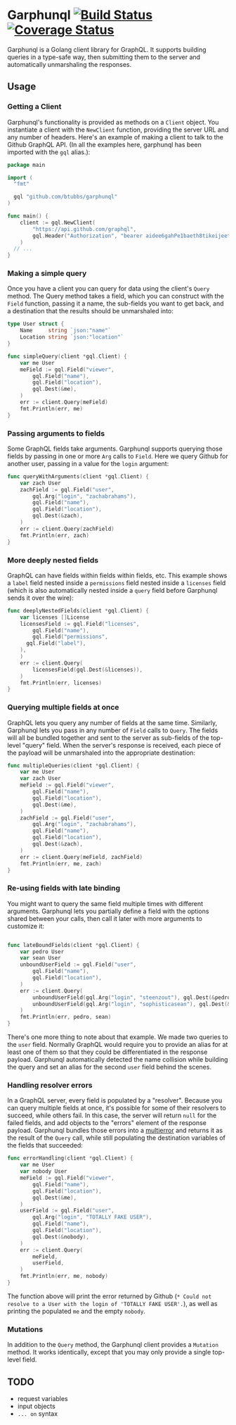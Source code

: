 # Garphunql [![Build Status](https://travis-ci.org/btubbs/garphunql.svg?branch=master)](https://travis-ci.org/btubbs/garphunql) [![Coverage Status](https://coveralls.io/repos/github/btubbs/garphunql/badge.svg?branch=master)](https://coveralls.io/github/btubbs/garphunql?branch=master)

Garphunql is a Golang client library for GraphQL.  It supports building queries in a type-safe way,
then submitting them to the server and automatically unmarshaling the responses.

## Usage

### Getting a Client

Garphunql's functionality is provided as methods on a `Client` object.  You instantiate a client
with the `NewClient` function, providing the server URL and any number of headers.  Here's an
example of making a client to talk to the Github GraphQL API.  (In all the examples here, garphunql
has been imported with the `gql` alias.):

```go
package main

import (
  "fmt"

  gql "github.com/btubbs/garphunql"
)

func main() {
	client := gql.NewClient(
		"https://api.github.com/graphql",
		gql.Header("Authorization", "bearer aidee6gahPe1baeth8tikeijeeth0aedaehe"),
	)
  // ...
}
```

### Making a simple query

Once you have a client you can query for data using the client's `Query` method.  The Query method
takes a field, which you can construct with the `Field` function, passing it a name, the sub-fields
you want to get back, and a destination that the results should be unmarshaled into:

```go
type User struct {
	Name     string `json:"name"`
	Location string `json:"location"`
}

func simpleQuery(client *gql.Client) {
	var me User
	meField := gql.Field("viewer",
		gql.Field("name"),
		gql.Field("location"),
		gql.Dest(&me),
	)
	err := client.Query(meField)
	fmt.Println(err, me)
}
```

### Passing arguments to fields

Some GraphQL fields take arguments.  Garphunql supports querying those fields by passing in one or
more `Arg` calls to `Field`.  Here we query Github for another user, passing in a value for the
`login` argument:

```go
func queryWithArguments(client *gql.Client) {
	var zach User
	zachField := gql.Field("user",
		gql.Arg("login", "zachabrahams"),
		gql.Field("name"),
		gql.Field("location"),
		gql.Dest(&zach),
	)
	err := client.Query(zachField)
	fmt.Println(err, zach)
}
```

### More deeply nested fields

GraphQL can have fields within fields within fields, etc.  This example shows a `label` field nested
inside a `permissions` field nested inside a `licenses` field (which is also automatically nested
inside a `query` field before Garphunql sends it over the wire):

```go
func deeplyNestedFields(client *gql.Client) {
	var licenses []License
	licensesField := gql.Field("licenses",
		gql.Field("name"),
		gql.Field("permissions",
      gql.Field("label"),
    ),
	)
	err := client.Query(
		licensesField(gql.Dest(&licenses)),
	)
	fmt.Println(err, licenses)
}
```

### Querying multiple fields at once

GraphQL lets you query any number of fields at the same time.  Similarly, Garphunql lets you pass in
any number of `Field` calls to `Query`.  The fields will all be bundled together and sent to the
server as sub-fields of the top-level "query" field.  When the server's response is received, each
piece of the payload will be unmarshaled into the appropriate destination:

```go
func multipleQueries(client *gql.Client) {
	var me User
	var zach User
	meField := gql.Field("viewer",
		gql.Field("name"),
		gql.Field("location"),
		gql.Dest(&me),
	)
	zachField := gql.Field("user",
		gql.Arg("login", "zachabrahams"),
		gql.Field("name"),
		gql.Field("location"),
		gql.Dest(&zach),
	)
	err := client.Query(meField, zachField)
	fmt.Println(err, me, zach)
}
```

### Re-using fields with late binding

You might want to query the same field multiple times with different arguments.  Garphunql lets you
partially define a field with the options shared between your calls, then call it later with more
arguments to customize it:
```go

func lateBoundFields(client *gql.Client) {
	var pedro User
	var sean User
	unboundUserField := gql.Field("user",
		gql.Field("name"),
		gql.Field("location"),
	)
	err := client.Query(
		unboundUserField(gql.Arg("login", "steenzout"), gql.Dest(&pedro)),
		unboundUserField(gql.Arg("login", "sophisticasean"), gql.Dest(&sean)),
	)
	fmt.Println(err, pedro, sean)
}

```

There's one more thing to note about that example.  We made two queries to the `user` field.
Normally GraphQL would require you to provide an alias for at least one of them so that they could
be differentiated in the response payload.  Garphunql automatically detected the name collision
while building the query and set an alias for the second `user` field behind the scenes.

### Handling resolver errors

In a GraphQL server, every field is populated by a "resolver".  Because you can query multiple
fields at once, it's possible for some of their resolvers to succeed, while others fail.  In this
case, the server will return `null` for the failed fields, and add objects to the "errors" element
of the response payload.  Garphunql bundles those errors into a
[multierror](https://github.com/hashicorp/go-multierror) and returns it as the result of the `Query`
call, while still populating the destination variables of the fields that succeeded:

```go
func errorHandling(client *gql.Client) {
	var me User
	var nobody User
	meField := gql.Field("viewer",
		gql.Field("name"),
		gql.Field("location"),
		gql.Dest(&me),
	)
	userField := gql.Field("user",
		gql.Arg("login", "TOTALLY FAKE USER"),
		gql.Field("name"),
		gql.Field("location"),
		gql.Dest(&nobody),
	)
	err := client.Query(
		meField,
		userField,
	)
	fmt.Println(err, me, nobody)
}

```

The function above will print the error returned by Github (`* Could not resolve to a User with the
login of 'TOTALLY FAKE USER'.`), as well as printing the populated `me` and the empty `nobody`.

### Mutations

In addition to the `Query` method, the Garphunql client provides a `Mutation` method.  It works
identically, except that you may only provide a single top-level field.

## TODO
- request variables
- input objects
- `... on` syntax
